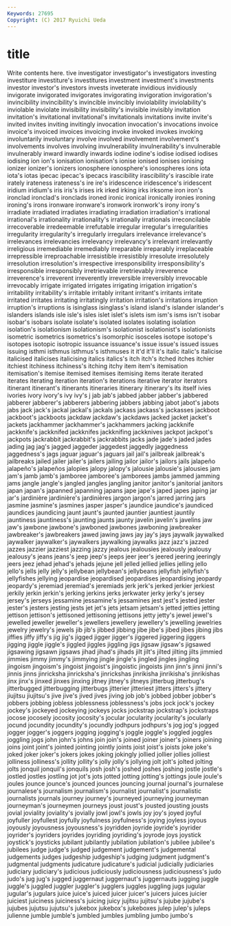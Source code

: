 ```yaml
---
Keywords: 27695 
Copyright: (C) 2017 Ryuichi Ueda
---
```


# title

Write contents here.
tive investigator investigator's investigators
investing investiture investiture's investitures investment investment's investments investor investor's investors
invests inveterate invidious invidiously invigorate invigorated invigorates invigorating invigoration invigoration's
invincibility invincibility's invincible invincibly inviolability inviolability's inviolable inviolate invisibility invisibility's
invisible invisibly invitation invitation's invitational invitational's invitationals invitations invite invite's
invited invites inviting invitingly invocation invocation's invocations invoice invoice's invoiced
invoices invoicing invoke invoked invokes invoking involuntarily involuntary involve involved
involvement involvement's involvements involves involving invulnerability invulnerability's invulnerable invulnerably inward
inwardly inwards iodine iodine's iodise iodised iodises iodising ion ion's
ionisation ionisation's ionise ionised ionises ionising ionizer ionizer's ionizers ionosphere
ionosphere's ionospheres ions iota iota's iotas ipecac ipecac's ipecacs irascibility
irascibility's irascible irate irately irateness irateness's ire ire's iridescence iridescence's
iridescent iridium iridium's iris iris's irises irk irked irking irks
irksome iron iron's ironclad ironclad's ironclads ironed ironic ironical ironically
ironies ironing ironing's irons ironware ironware's ironwork ironwork's irony irony's
irradiate irradiated irradiates irradiating irradiation irradiation's irrational irrational's irrationality irrationality's
irrationally irrationals irreconcilable irrecoverable irredeemable irrefutable irregular irregular's irregularities irregularity
irregularity's irregularly irregulars irrelevance irrelevance's irrelevances irrelevancies irrelevancy irrelevancy's irrelevant
irrelevantly irreligious irremediable irremediably irreparable irreparably irreplaceable irrepressible irreproachable irresistible
irresistibly irresolute irresolutely irresolution irresolution's irrespective irresponsibility irresponsibility's irresponsible irresponsibly
irretrievable irretrievably irreverence irreverence's irreverent irreverently irreversible irreversibly irrevocable irrevocably
irrigate irrigated irrigates irrigating irrigation irrigation's irritability irritability's irritable irritably
irritant irritant's irritants irritate irritated irritates irritating irritatingly irritation irritation's
irritations irruption irruption's irruptions is isinglass isinglass's island island's islander
islander's islanders islands isle isle's isles islet islet's islets ism
ism's isms isn't isobar isobar's isobars isolate isolate's isolated isolates
isolating isolation isolation's isolationism isolationism's isolationist isolationist's isolationists isometric isometrics
isometrics's isomorphic isosceles isotope isotope's isotopes isotopic isotropic issuance issuance's
issue issue's issued issues issuing isthmi isthmus isthmus's isthmuses it
it'd it'll it's italic italic's italicise italicised italicises italicising italics
italics's itch itch's itched itches itchier itchiest itchiness itchiness's itching
itchy item item's itemisation itemisation's itemise itemised itemises itemising items
iterate iterated iterates iterating iteration iteration's iterations iterative iterator iterators
itinerant itinerant's itinerants itineraries itinerary itinerary's its itself ivies ivories
ivory ivory's ivy ivy's j jab jab's jabbed jabber jabber's
jabbered jabberer jabberer's jabberers jabbering jabbers jabbing jabot jabot's jabots
jabs jack jack's jackal jackal's jackals jackass jackass's jackasses jackboot
jackboot's jackboots jackdaw jackdaw's jackdaws jacked jacket jacket's jackets jackhammer
jackhammer's jackhammers jacking jackknife jackknife's jackknifed jackknifes jackknifing jackknives jackpot
jackpot's jackpots jackrabbit jackrabbit's jackrabbits jacks jade jade's jaded jades
jading jag jag's jagged jaggeder jaggedest jaggedly jaggedness jaggedness's jags
jaguar jaguar's jaguars jail jail's jailbreak jailbreak's jailbreaks jailed jailer
jailer's jailers jailing jailor jailor's jailors jails jalapeño jalapeño's jalapeños
jalopies jalopy jalopy's jalousie jalousie's jalousies jam jam's jamb jamb's
jamboree jamboree's jamborees jambs jammed jamming jams jangle jangle's jangled
jangles jangling janitor janitor's janitorial janitors japan japan's japanned japanning
japans jape jape's japed japes japing jar jar's jardinière jardinière's
jardinières jargon jargon's jarred jarring jars jasmine jasmine's jasmines jasper
jasper's jaundice jaundice's jaundiced jaundices jaundicing jaunt jaunt's jaunted jauntier
jauntiest jauntily jauntiness jauntiness's jaunting jaunts jaunty javelin javelin's javelins
jaw jaw's jawbone jawbone's jawboned jawbones jawboning jawbreaker jawbreaker's jawbreakers
jawed jawing jaws jay jay's jays jaywalk jaywalked jaywalker jaywalker's
jaywalkers jaywalking jaywalks jazz jazz's jazzed jazzes jazzier jazziest jazzing
jazzy jealous jealousies jealously jealousy jealousy's jeans jeans's jeep jeep's
jeeps jeer jeer's jeered jeering jeeringly jeers jeez jehad jehad's
jehads jejune jell jelled jellied jellies jelling jello jello's jells
jelly jelly's jellybean jellybean's jellybeans jellyfish jellyfish's jellyfishes jellying jeopardise
jeopardised jeopardises jeopardising jeopardy jeopardy's jeremiad jeremiad's jeremiads jerk jerk's
jerked jerkier jerkiest jerkily jerkin jerkin's jerking jerkins jerks jerkwater
jerky jerky's jersey jersey's jerseys jessamine jessamine's jessamines jest jest's
jested jester jester's jesters jesting jests jet jet's jets jetsam
jetsam's jetted jetties jetting jettison jettison's jettisoned jettisoning jettisons jetty
jetty's jewel jewel's jewelled jeweller jeweller's jewellers jewellery jewellery's jewelling
jewelries jewelry jewelry's jewels jib jib's jibbed jibbing jibe jibe's
jibed jibes jibing jibs jiffies jiffy jiffy's jig jig's jigged
jigger jigger's jiggered jiggering jiggers jigging jiggle jiggle's jiggled jiggles
jiggling jigs jigsaw jigsaw's jigsawed jigsawing jigsawn jigsaws jihad jihad's
jihads jilt jilt's jilted jilting jilts jimmied jimmies jimmy jimmy's
jimmying jingle jingle's jingled jingles jingling jingoism jingoism's jingoist jingoist's
jingoistic jingoists jinn jinn's jinni jinni's jinnis jinns jinricksha jinricksha's
jinrickshas jinrikisha jinrikisha's jinrikishas jinx jinx's jinxed jinxes jinxing jitney
jitney's jitneys jitterbug jitterbug's jitterbugged jitterbugging jitterbugs jitterier jitteriest jitters
jitters's jittery jiujitsu jiujitsu's jive jive's jived jives jiving job
job's jobbed jobber jobber's jobbers jobbing jobless joblessness joblessness's jobs
jock jock's jockey jockey's jockeyed jockeying jockeys jocks jockstrap jockstrap's
jockstraps jocose jocosely jocosity jocosity's jocular jocularity jocularity's jocularly jocund
jocundity jocundity's jocundly jodhpurs jodhpurs's jog jog's jogged jogger jogger's
joggers jogging jogging's joggle joggle's joggled joggles joggling jogs john
john's johns join join's joined joiner joiner's joiners joining joins
joint joint's jointed jointing jointly joints joist joist's joists joke
joke's joked joker joker's jokers jokes joking jokingly jollied jollier
jollies jolliest jolliness jolliness's jollity jollity's jolly jolly's jollying jolt
jolt's jolted jolting jolts jonquil jonquil's jonquils josh josh's joshed
joshes joshing jostle jostle's jostled jostles jostling jot jot's jots
jotted jotting jotting's jottings joule joule's joules jounce jounce's jounced
jounces jouncing journal journal's journalese journalese's journalism journalism's journalist journalist's
journalistic journalists journals journey journey's journeyed journeying journeyman journeyman's journeymen
journeys joust joust's jousted jousting jousts jovial joviality joviality's jovially
jowl jowl's jowls joy joy's joyed joyful joyfuller joyfullest joyfully
joyfulness joyfulness's joying joyless joyous joyously joyousness joyousness's joyridden joyride
joyride's joyrider joyrider's joyriders joyrides joyriding joyriding's joyrode joys joystick
joystick's joysticks jubilant jubilantly jubilation jubilation's jubilee jubilee's jubilees judge
judge's judged judgement judgement's judgemental judgements judges judgeship judgeship's judging
judgment judgment's judgmental judgments judicature judicature's judicial judicially judiciaries judiciary
judiciary's judicious judiciously judiciousness judiciousness's judo judo's jug jug's jugged
juggernaut juggernaut's juggernauts jugging juggle juggle's juggled juggler juggler's jugglers
juggles juggling jugs jugular jugular's jugulars juice juice's juiced juicer
juicer's juicers juices juicier juiciest juiciness juiciness's juicing juicy jujitsu
jujitsu's jujube jujube's jujubes jujutsu jujutsu's jukebox jukebox's jukeboxes julep
julep's juleps julienne jumble jumble's jumbled jumbles jumbling jumbo jumbo's
